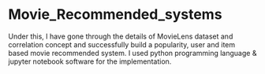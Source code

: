 # Movie_Recommended_systems

Under this, I have gone through the details of MovieLens dataset and correlation concept and successfully build a popularity, user and item based movie recommended system. I used python programming language & jupyter notebook software for the implementation.
